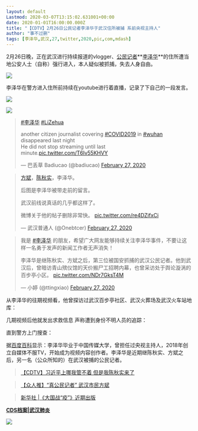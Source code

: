 ```yaml
---
layout: default
Lastmod: 2020-03-07T13:15:02.631001+00:00
date: 2020-01-01T16:00:00.000Z
title: "【CDTV】2月26日公民记者李泽华于武汉住所被捕 系前央视主持人"
author: "事不过删"
tags: [李泽华,武汉,27,twitter,2020,pic,com,mdash]
---
```


2月26日晚，正在武汉进行持续报道的vlogger、[公民记者](https://chinadigitaltimes.net/chinese/tag/%e5%85%ac%e6%b0%91%e8%ae%b0%e8%80%85/)**[李泽华](https://chinadigitaltimes.net/chinese/tag/%e6%9d%8e%e6%b3%bd%e5%8d%8e/)**的住所遭当地公安人士（自称）强行进入，本人疑似被抓捕，失去人身自由。

[![](https://images.weserv.nl/?url=https%3A//chinadigitaltimes.net/chinese/files/2020/02/ERwnUn4UUAAp2yI.jpeg)](https://images.weserv.nl/?url=https%3A//chinadigitaltimes.net/chinese/files/2020/02/ERwnUn4UUAAp2yI.jpeg)

李泽华在警方进入住所前持续在youtube进行着直播，记录了下自己的一段发言。

[![](https://images.weserv.nl/?url=https%3A//chinadigitaltimes.net/chinese/files/2020/02/ERwnUn5UwAAeo_B.jpeg)](https://images.weserv.nl/?url=https%3A//chinadigitaltimes.net/chinese/files/2020/02/ERwnUn5UwAAeo_B.jpeg)

[![](https://images.weserv.nl/?url=https%3A//chinadigitaltimes.net/chinese/files/2020/02/ERwnUn5U0AAAVb7.jpeg)](https://images.weserv.nl/?url=https%3A//chinadigitaltimes.net/chinese/files/2020/02/ERwnUn5U0AAAVb7.jpeg)

> [#李泽华](https://twitter.com/hashtag/%E6%9D%8E%E6%B3%BD%E5%8D%8E?src=hash&ref_src=twsrc%5Etfw) [#LiZehua](https://twitter.com/hashtag/LiZehua?src=hash&ref_src=twsrc%5Etfw)
> 
> another citizen journalist covering [#COVID2019](https://twitter.com/hashtag/COVID2019?src=hash&ref_src=twsrc%5Etfw) in [#wuhan](https://twitter.com/hashtag/wuhan?src=hash&ref_src=twsrc%5Etfw) disappeared last night  
> He did not stop streaming until last minute.[pic.twitter.com/T6Iv55KHVY](https://t.co/T6Iv55KHVY)
> 
> — 巴丢草 Badiucao (@badiucao) [February 27, 2020](https://twitter.com/badiucao/status/1232818914960142336?ref_src=twsrc%5Etfw)

> [方斌](https://chinadigitaltimes.net/chinese/tag/%e6%96%b9%e6%96%8c/)，[陈秋实](https://chinadigitaltimes.net/chinese/tag/%e9%99%88%e7%a7%8b%e5%ae%9e/)，李泽华。
> 
> 后图是李泽华被带走前的留言。
> 
> 武汉前线说真话的几乎都这样了。
> 
> 微博关于他的帖子删除非常快。 [pic.twitter.com/re4DZifxCi](https://t.co/re4DZifxCi)
> 
> — 武汉普通人 (@Onebtcer) [February 27, 2020](https://twitter.com/Onebtcer/status/1232903649229062144?ref_src=twsrc%5Etfw)

> 我是 [#李泽华](https://twitter.com/hashtag/%E6%9D%8E%E6%B3%BD%E5%8D%8E?src=hash&ref_src=twsrc%5Etfw) 的朋友，希望广大网友能够持续关注李泽华事件，不要让这样一名勇于发声的新闻工作者无声消失！
> 
> 李泽华是继陈秋实、方斌之后，第三位被国安抓捕的武汉公民记者。他到武汉后，曾暗访青山殡仪馆的天价搬尸工招聘内幕，也曾采访处于舆论漩涡的百步亭小区。 [pic.twitter.com/NDr7GksT4M](https://t.co/NDr7GksT4M)
> 
> — 小婷 (@ttingxiao) [February 27, 2020](https://twitter.com/ttingxiao/status/1232854470066749440?ref_src=twsrc%5Etfw)

从李泽华的往期视频看，他曾探访过武汉百步亭社区、武汉火葬场及武汉火车站地库：

几期视频后他就发出求救信息 声称遭到身份不明人员的追踪：

直到警方上门搜查：

据[百度百科](https://baike.baidu.com/item/%E6%9D%8E%E6%B3%BD%E5%8D%8E/23323718?noadapt=1)显示：李泽华毕业于中国传媒大学，曾担任过央视主持人，2018年创立自媒体不服TV，开始成为视频内容创作者。李泽华是近期继陈秋实、方斌之后，另一名（公众所知的）在武汉被捕的公民记者。

> [【CDTV】习近平上哪我管不着 但是我陈秋实来了](https://chinadigitaltimes.net/chinese/2020/01/%e3%80%90cdtv%e3%80%91%e4%b9%a0%e8%bf%91%e5%b9%b3%e4%b8%8a%e5%93%aa%e6%88%91%e7%ae%a1%e4%b8%8d%e7%9d%80-%e4%bd%86%e6%98%af%e6%88%91%e9%99%88%e7%a7%8b%e5%ae%9e%e6%9d%a5%e4%ba%86/)

> [【众人推】“真公民记者” 武汉市民方斌](https://chinadigitaltimes.net/chinese/2020/02/%e3%80%90%e4%bc%97%e4%ba%ba%e6%8e%a8%e3%80%91%e6%ad%a6%e6%b1%89%e6%96%b9%e5%bd%ac/)

> [新华社 |《大国战“疫”》近期出版](https://chinadigitaltimes.net/chinese/2020/02/%e6%96%b0%e5%8d%8e%e7%a4%be-%e3%80%8a%e5%a4%a7%e5%9b%bd%e6%88%98%e7%96%ab%e3%80%8b%e8%bf%91%e6%9c%9f%e5%87%ba%e7%89%88/)

**[CDS档案](https://chinadigitaltimes.net/chinese/tag/cds%e6%a1%a3%e6%a1%88/)|[武汉肺炎](https://chinadigitaltimes.net/space/%E6%AD%A6%E6%B1%89%E8%82%BA%E7%82%8E)**

![](https://images.weserv.nl/?url=https%3A//chinadigitaltimes.net/chinese/files/2020/01/wuhanfeiyan-150x150.jpg)

